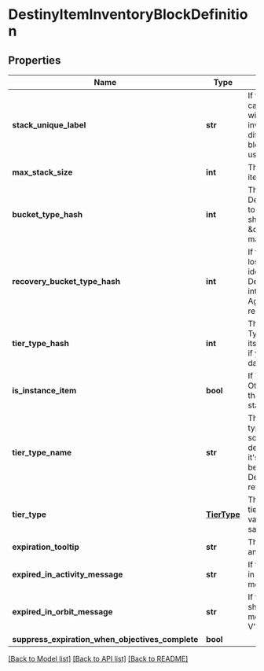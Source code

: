 # DestinyItemInventoryBlockDefinition

## Properties
Name | Type | Description | Notes
------------ | ------------- | ------------- | -------------
**stack_unique_label** | **str** | If this string is populated, you can&#39;t have more than one stack with this label in a given inventory. Note that this is different from the equipping block&#39;s unique label, which is used for equipping uniqueness. | [optional] 
**max_stack_size** | **int** | The maximum quantity of this item that can exist in a stack. | [optional] 
**bucket_type_hash** | **int** | The hash identifier for the DestinyInventoryBucketDefinition to which this item belongs. I should have named this \&quot;bucketHash\&quot;, but too many things refer to it now. Sigh. | [optional] 
**recovery_bucket_type_hash** | **int** | If the item is picked up by the lost loot queue, this is the hash identifier for the DestinyInventoryBucketDefinition into which it will be placed. Again, I should have named this recoveryBucketHash instead. | [optional] 
**tier_type_hash** | **int** | The hash identifier for the Tier Type of the item, use to look up its DestinyItemTierTypeDefinition if you need to show localized data for the item&#39;s tier. | [optional] 
**is_instance_item** | **bool** | If TRUE, this item is instanced. Otherwise, it is a generic item that merely has a quantity in a stack (like Glimmer). | [optional] 
**tier_type_name** | **str** | The localized name of the tier type, which is a useful shortcut so you don&#39;t have to look up the definition every time. However, it&#39;s mostly a holdover from days before we had a DestinyItemTierTypeDefinition to refer to. | [optional] 
**tier_type** | [**TierType**](TierType.md) | The enumeration matching the tier type of the item to known values, again for convenience sake. | [optional] 
**expiration_tooltip** | **str** | The tooltip message to show, if any, when the item expires. | [optional] 
**expired_in_activity_message** | **str** | If the item expires while playing in an activity, we show a different message. | [optional] 
**expired_in_orbit_message** | **str** | If the item expires in orbit, we show a... more different message. (\&quot;Consummate V&#39;s, consummate!\&quot;) | [optional] 
**suppress_expiration_when_objectives_complete** | **bool** |  | [optional] 

[[Back to Model list]](../README.md#documentation-for-models) [[Back to API list]](../README.md#documentation-for-api-endpoints) [[Back to README]](../README.md)


